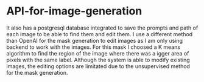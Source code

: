 # API-for-image-generation

It also has a postgresql database integrated to save the prompts and path of each image to be able to find them and edit them.
I use a different method than OpenAI for the mask generation to edit images as I am only using backend to work with the images. For this mask I choosed
a K means algorithm to find the region of the image where there was a igger area of pixels with the same label. Although the system is able to modify existing images,
the editing options are limitated due to the unsupervised method for the mask generation.

